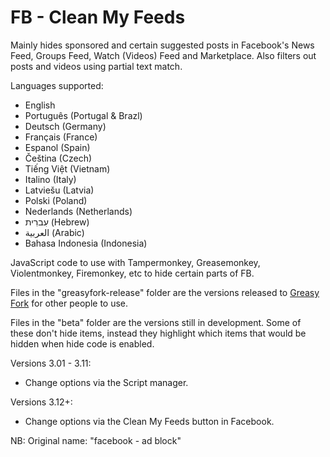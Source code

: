 # FB - Clean My Feeds

Mainly hides sponsored and certain suggested posts in Facebook's News Feed, Groups Feed, Watch (Videos) Feed and Marketplace. Also filters out posts and videos using partial text match.

Languages supported:
- English
- Português (Portugal & Brazl)
- Deutsch (Germany)
- Français (France)
- Espanol (Spain)
- Čeština (Czech)
- Tiếng Việt (Vietnam)
- Italino (Italy)
- Latviešu (Latvia)
- Polski (Poland)
- Nederlands (Netherlands)
- עִברִית (Hebrew)
- العربية (Arabic)
- Bahasa Indonesia (Indonesia)

JavaScript code to use with Tampermonkey, Greasemonkey, Violentmonkey, Firemonkey, etc to hide certain parts of FB.

Files in the "greasyfork-release" folder are the versions released to [Greasy Fork](https://greasyfork.org/en/scripts/431970-facebook-ad-block-v3) for other people to use.

Files in the "beta" folder are the versions still in development. Some of these don't hide items, instead they highlight which items that would be hidden when hide code is enabled.

Versions 3.01 - 3.11: 
- Change options via the Script manager.

Versions 3.12+: 
- Change options via the Clean My Feeds button in Facebook.


NB: Original name: "facebook - ad block"

